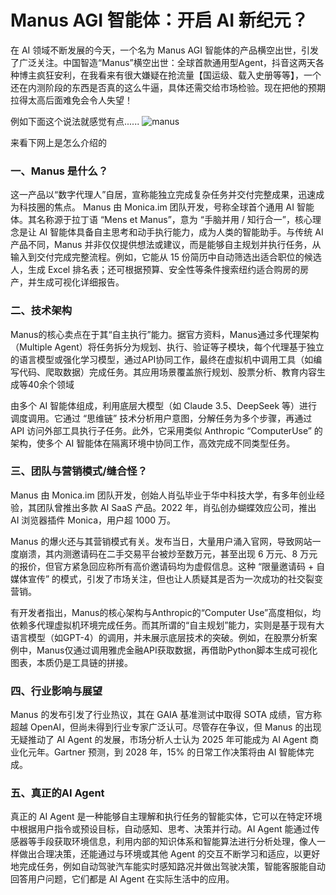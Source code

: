 <!--
 * @Author: qs
 * @Date: 2025-03-07 18:50:43
 * @LastEditTime: 2025-03-07 19:13:19
 * @LastEditors: qs
 * @Description:
 * @FilePath: /coderPanz.github.io/docs/manus.md
 *
-->

# Manus AGI 智能体：开启 AI 新纪元？
在 AI 领域不断发展的今天，一个名为 Manus AGI 智能体的产品横空出世，引发了广泛关注。中国智造“Manus”横空出世：全球首款通用型Agent，抖音这两天各种博主疯狂安利，在我看来有很大嫌疑在抢流量【国运级、载入史册等等】，一个还在内测阶段的东西是否真的这么牛逼，具体还需交给市场检验。现在把他的预期拉得太高后面难免会令人失望！  

例如下面这个说法就感觉有点......
![manus](/manus.png)

来看下网上是怎么介绍的  
### 一、Manus 是什么？
这一产品以“数字代理人”自居，宣称能独立完成复杂任务并交付完整成果，迅速成为科技圈的焦点。
Manus 由 Monica.im 团队开发，号称全球首个通用 AI 智能体。其名称源于拉丁语 “Mens et Manus”，意为 “手脑并用 / 知行合一”，核心理念是让 AI 智能体具备自主思考和动手执行能力，成为人类的智能助手。与传统 AI 产品不同，Manus 并非仅仅提供想法或建议，而是能够自主规划并执行任务，从输入到交付完成完整流程。例如，它能从 15 份简历中自动筛选出适合职位的候选人，生成 Excel 排名表；还可根据预算、安全性等条件搜索纽约适合购房的房产，并生成可视化详细报告。

### 二、技术架构
  Manus的核心卖点在于其“自主执行”能力。据官方资料，Manus通过多代理架构（Multiple Agent）将任务拆分为规划、执行、验证等子模块，每个代理基于独立的语言模型或强化学习模型，通过API协同工作，最终在虚拟机中调用工具（如编写代码、爬取数据）完成任务。其应用场景覆盖旅行规划、股票分析、教育内容生成等40余个领域  

  由多个 AI 智能体组成，利用底层大模型（如 Claude 3.5、DeepSeek 等）进行调度调用。它通过 “思维链” 技术分析用户意图，分解任务为多个步骤，再通过 API 访问外部工具执行子任务。此外，它采用类似 Anthropic “ComputerUse” 的架构，使多个 AI 智能体在隔离环境中协同工作，高效完成不同类型任务。  

### 三、团队与营销模式/缝合怪？

Manus 由 Monica.im 团队开发，创始人肖弘毕业于华中科技大学，有多年创业经验，其团队曾推出多款 AI SaaS 产品。2022 年，肖弘创办蝴蝶效应公司，推出 AI 浏览器插件 Monica，用户超 1000 万。

Manus 的爆火还与其营销模式有关。发布当日，大量用户涌入官网，导致网站一度崩溃，其内测邀请码在二手交易平台被炒至数万元，甚至出现 6 万元、8 万元的报价，但官方紧急回应称所有高价邀请码均为虚假信息。这种 “限量邀请码 + 自媒体宣传” 的模式，引发了市场关注，但也让人质疑其是否为一次成功的社交裂变营销。

  有开发者指出，Manus的核心架构与Anthropic的“Computer Use”高度相似，均依赖多代理虚拟机环境完成任务。而其所谓的“自主规划”能力，实则是基于现有大语言模型（如GPT-4）的调用，并未展示底层技术的突破。例如，在股票分析案例中，Manus仅通过调用雅虎金融API获取数据，再借助Python脚本生成可视化图表，本质仍是工具链的拼接。
### 四、行业影响与展望

Manus 的发布引发了行业热议，其在 GAIA 基准测试中取得 SOTA 成绩，官方称超越 OpenAI，但尚未得到行业专家广泛认可。尽管存在争议，但 Manus 的出现无疑推动了 AI Agent 的发展，市场分析人士认为 2025 年可能成为 AI Agent 商业化元年。Gartner 预测，到 2028 年，15% 的日常工作决策将由 AI 智能体完成。

### 五、真正的AI Agent
真正的 AI Agent 是一种能够自主理解和执行任务的智能实体，它可以在特定环境中根据用户指令或预设目标，自动感知、思考、决策并行动。AI Agent 能通过传感器等手段获取环境信息，利用内部的知识体系和智能算法进行分析处理，像人一样做出合理决策，还能通过与环境或其他 Agent 的交互不断学习和适应，以更好地完成任务，例如自动驾驶汽车能实时感知路况并做出驾驶决策，智能客服能自动回答用户问题，它们都是 AI Agent 在实际生活中的应用。